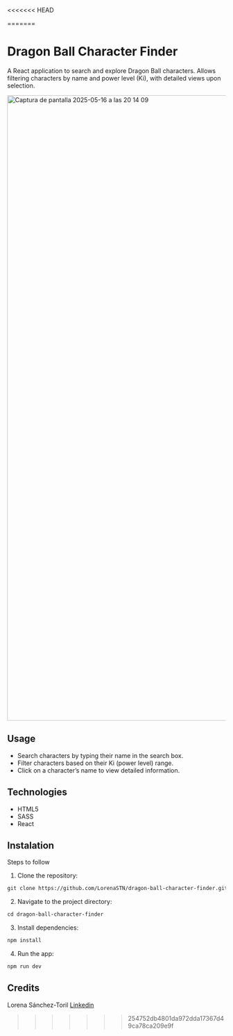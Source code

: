 <<<<<<< HEAD

=======
# Dragon Ball Character Finder

A React application to search and explore Dragon Ball characters. Allows filtering characters by name and power level (Ki), with detailed views upon selection.

<img width="1440" alt="Captura de pantalla 2025-05-16 a las 20 14 09" src="https://github.com/user-attachments/assets/3b703180-acaf-4016-9b25-c740a92e4783" />

## Usage

- Search characters by typing their name in the search box.
- Filter characters based on their Ki (power level) range.
- Click on a character’s name to view detailed information.

## Technologies

- HTML5
- SASS
- React


## Instalation

Steps to follow

1. Clone the repository:

```html
git clone https://github.com/LorenaSTN/dragon-ball-character-finder.git
```

2. Navigate to the project directory:

```html
cd dragon-ball-character-finder
```

3. Install dependencies:

```html
npm install
```

4. Run the app:

```html
npm run dev
```

## Credits

Lorena Sánchez-Toril
[Linkedin](https://www.linkedin.com/in/lorena-sancheztoril/)
>>>>>>> 254752db4801da972dda17367d49ca78ca209e9f
